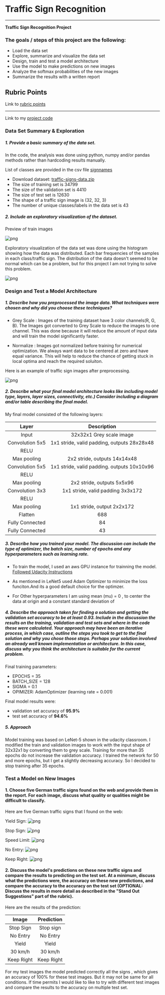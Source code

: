 # **Traffic Sign Recognition** 



---

**Traffic Sign Recognition Project**

### The goals / steps of this project are the following:
* Load the data set 
* Explore, summarize and visualize the data set
* Design, train and test a model architecture
* Use the model to make predictions on new images
* Analyze the softmax probabilities of the new images
* Summarize the results with a written report


[//]: # (Image References)

[image1]: ./examples/visualization.jpg "Visualization"
[image2]: ./examples/grayscale.jpg "Grayscaling"
[image3]: ./examples/random_noise.jpg "Random Noise"
[image4]: ./examples/placeholder.png "Traffic Sign 1"
[image5]: ./examples/placeholder.png "Traffic Sign 2"
[image6]: ./examples/placeholder.png "Traffic Sign 3"
[image7]: ./examples/placeholder.png "Traffic Sign 4"
[image8]: ./examples/placeholder.png "Traffic Sign 5"

## Rubric Points
Link to [rubric points](https://review.udacity.com/#!/rubrics/481/view) 

---

Link to my [project code](https://github.com/chdhatri/CarND-Traffic-Sign-Classifier/blob/master/Traffic_Sign_Classifier.ipynb)

### Data Set Summary & Exploration

##### 1. Provide a basic summary of the data set.
In the code, the analysis was done using python, numpy and/or pandas methods rather than hardcoding results manually.

List of classes are provided in the csv file [signnames](./signnames.csv)

* Download dataset: [traffic-signs-data.zip](https://d17h27t6h515a5.cloudfront.net/topher/2017/February/5898cd6f_traffic-signs-data/traffic-signs-data.zip)
* The size of training set is 34799
* The size of the validation set is 4410
* The size of test set is 12630
* The shape of a traffic sign image is (32, 32, 3)
* The number of unique classes/labels in the data set is 43

##### 2. Include an exploratory visualization of the dataset.
Preview of train images

![png](./images/train_Images.png "train images")

Exploratory visualization of the data set was done using the histogram showing how the data was distributed. Each bar frequencies of the samples in each class/traffic sign.
The distribution of the data doesn't seemed to be normal which can be a problem, but for this project I am not trying to solve this problem.

![png](./images/histogram.png "histogram")


### Design and Test a Model Architecture

##### 1. Describe how you preprocessed the image data. What techniques were chosen and why did you choose these techniques? 
* Grey Scale : Images of the training dataset have 3 color channels(R, G, B). The Images got converted to Grey Scale to reduce the images to one channel. This was done because it will reduce the amount of input data and will train the model significantly faster. 

* Normalize :  Images got normalized before training for numerical optimization. We always want data to be centered at zero and have equal variance.
This will help to reduce the chance of getting stuck in local optima and reach the required soluiton.

Here is an example of traffic sign images after preprocessing.


![png](./images/grey_scale.png "grey scale")



##### 2. Describe what your final model architecture looks like including model type, layers, layer sizes, connectivity, etc.) Consider including a diagram and/or table describing the final model.

My final model consisted of the following layers:

| Layer         		|     Description	        					| 
|:---------------------:|:---------------------------------------------:| 
| Input         		| 32x32x1 Grey scale image   					| 
| Convolution 5x5     	| 1x1 stride, valid padding, outputs 28x28x48 	|
| RELU					|												|
| Max pooling	      	| 2x2 stride,  outputs 14x14x48				    |
| Convolution 5x5	    | 1x1 stride, valid padding. outputs 10x10x96   |  									
| RELU                  |     											|
| Max pooling	      	| 2x2 stride,  outputs 5x5x96					|
| Convolution 3x3 		| 1x1 stride, valid padding	3x3x172				|
| RELU                  | 												|
| Max pooling			| 1x1 stride, output 2x2x172					|							
| Flatten				| 688        								    |
| Fully Connected		| 84      									    |
| Fully Connected		| 43											|




##### 3. Describe how you trained your model. The discussion can include the type of optimizer, the batch size, number of epochs and any hyperparameters such as learning rate.

* To train the model, I used an aws GPU instance for trainning the model.  [Followed Udacity Instructions](https://classroom.udacity.com/nanodegrees/nd013/parts/fbf77062-5703-404e-b60c-95b78b2f3f9e/modules/6df7ae49-c61c-4bb2-a23e-6527e69209ec/lessons/614d4728-0fad-4c9d-a6c3-23227aef8f66/concepts/f6fccba8-0009-4d05-9356-fae428b6efb4)

* As mentioned in LeNet5 used Adam Optimizer to minimize the loss funciton.And its a good default choice for the optimzer.

* For Other hyperparameters I am using mean (mu) = 0 , to center the data at origin and a constant standard deviation of 

##### 4. Describe the approach taken for finding a solution and getting the validation set accuracy to be at least 0.93. Include in the discussion the results on the training, validation and test sets and where in the code these were calculated. Your approach may have been an iterative process, in which case, outline the steps you took to get to the final solution and why you chose those steps. Perhaps your solution involved an already well known implementation or architecture. In this case, discuss why you think the architecture is suitable for the current problem.

Final training parameters:
* EPOCHS = 35
* BATCH_SIZE = 128
* SIGMA = 0.1
* OPIMIZER: AdamOptimizer (learning rate = 0.001)

Final model results were:
* validation set accuracy of **95.9%**
* test set accuracy of **94.6%**


##### 5. Approach
Model training was based on LeNet-5 shown in the udacity classroom. 
I modified the train and validation images to work with the input shape of 32x32x1 by converting them to grey scale. 
Training for more than 35 epochs do not increase the validation accuracy. I trained the network for 50 and more epochs, but I get a slightly decreasing accuracy. So I decided to stop training after 35 epochs.


### Test a Model on New Images

#### 1. Choose five German traffic signs found on the web and provide them in the report. For each image, discuss what quality or qualities might be difficult to classify.

Here are five German traffic signs that I found on the web:

Yield Sign:
![png](./test_images/13_yield.jpg)

Stop Sign:
![png](./test_images/14_stop.jpg) 

Speed Limit:
![png](./test_images/01_speed_limit_30.jpg) 

No Entry:
![png](./test_images/17_no_entry.jpg) 

Keep Right:
![png](./test_images/38_keep_right)

#### 2. Discuss the model's predictions on these new traffic signs and compare the results to predicting on the test set. At a minimum, discuss what the predictions were, the accuracy on these new predictions, and compare the accuracy to the accuracy on the test set (OPTIONAL: Discuss the results in more detail as described in the "Stand Out Suggestions" part of the rubric).

Here are the results of the prediction:

| Image			        |     Prediction	        					| 
|:---------------------:|:---------------------------------------------:| 
| Stop Sign      		| Stop sign   									| 
| No Entry     			| No Entry										|
| Yield					| Yield											|
| 30 km/h	      		| 30 km/h					 				|
| Keep Right			| Keep Right      							|


For my test images the model predicted correctly all the signs , which gives an accuracy of 100% for these test images. But it may not be same for all conditions. If time permits I would like to  like to try with different test images and compare the results to the accuracy on multiple test set.
